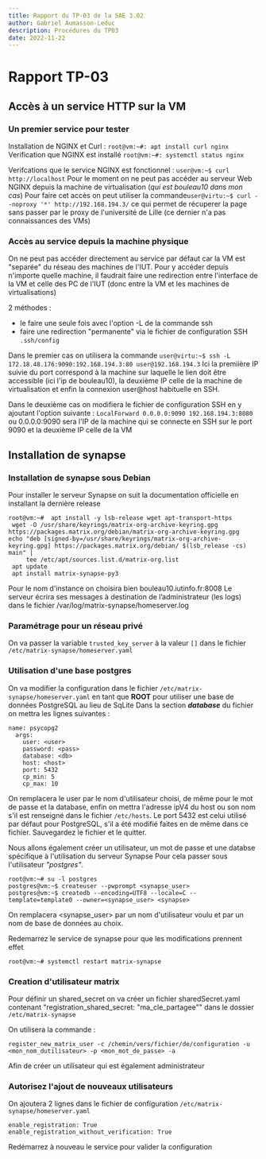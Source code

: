 ```yaml
---
title: Rapport du TP-03 de la SAE 3.02
author: Gabriel Aumasson-Leduc
description: Procédures du TP03
date: 2022-11-22
---
```


# Rapport TP-03

## Accès à un service HTTP sur la VM

### Un premier service pour tester
Installation de NGINX et Curl : ```root@vm:~#: apt install curl nginx```
Verification que NGINX est installé ```root@vm:~#: systemctl status nginx```

Verifcations que le service NGINX est fonctionnel : ```user@vm:~$ curl http://localhost```
Pour le moment on ne peut pas accéder au serveur Web NGINX depuis la machine de virtualisation (*qui est bouleau10 dans mon cas*)
Pour faire cet accès on peut utiliser la commande```user@virtu:~$ curl --noproxy '*' http://192.168.194.3/``` ce qui permet de récuperer la page sans passer par le proxy de l'université de Lille (ce dernier n'a pas connaissances des VMs)

### Accès au service depuis la machine physique
On ne peut pas accéder directement au service par défaut car la VM est "separée" du réseau des machines de l'IUT. Pour y accéder depuis n'importe quelle machine, il faudrait faire une redirection entre l'interface de la VM et celle des PC de l'IUT (donc entre la VM et les machines de virtualisations)

2 méthodes : 
- le faire une seule fois avec l'option -L de la commande ssh
- faire une redirection "permanente" via le fichier de configuration SSH ```.ssh/config```

Dans le premier cas on utilisera la commande ```user@virtu:~$ ssh -L 172.18.48.176:9090:192.168.194.3:80 user@192.168.194.3```
Ici la premiière IP suivie du port correspond à la machine sur laquelle le lien doit être accessible (ici l'ip de bouleau10), la deuxième IP celle de la machine de virtualisation et enfin la connexion user@host habituelle en SSH.

Dans le deuxième cas on modifiera le fichier de configuration SSH en y ajoutant l'option suivante : ```LocalForward 0.0.0.0:9090 192.168.194.3:8080``` ou 0.0.0.0:9090 sera l'IP de la machine qui se connecte en SSH sur le port 9090 et la deuxième IP celle de la VM
## Installation de synapse

### Installation de synapse sous Debian
Pour installer le serveur Synapse on suit la documentation officielle en installant la dernière release
```
root@vm:~#  apt install -y lsb-release wget apt-transport-https
 wget -O /usr/share/keyrings/matrix-org-archive-keyring.gpg https://packages.matrix.org/debian/matrix-org-archive-keyring.gpg
echo "deb [signed-by=/usr/share/keyrings/matrix-org-archive-keyring.gpg] https://packages.matrix.org/debian/ $(lsb_release -cs) main" |
     tee /etc/apt/sources.list.d/matrix-org.list
 apt update
 apt install matrix-synapse-py3 
``` 

Pour le nom d'instance on choisira bien bouleau10.iutinfo.fr:8008
Le serveur écrira ses messages à destination de l’administrateur (les logs) dans le fichier /var/log/matrix-synapse/homeserver.log

### Paramétrage pour un réseau privé
On va passer la variable ```trusted_key_server``` à la valeur ```[]``` dans le fichier ```/etc/matrix-synapse/homeserver.yaml```

### Utilisation d'une base postgres
On va modifier la configuration dans le fichier ```/etc/matrix-synapse/homeserver.yaml``` en tant que **ROOT** pour utiliser une base de données PostgreSQL au lieu de SqLite
Dans la section ***database*** du fichier on mettra les lignes suivantes : 
```
name: psycopg2
  args:
    user: <user>
    password: <pass>
    database: <db>
    host: <host>
    port: 5432
    cp_min: 5
    cp_max: 10
``` 
On remplacera le user par le nom d'utilisateur choisi, de même pour le mot de passe et la database, enfin on mettra l'adresse ipV4 du host ou son nom s'il est renseigné dans le fichier ```/etc/hosts```. Le port 5432 est celui utilisé par défaut pour PostgreSQL, s'il a été modifié faites en de même dans ce fichier. Sauvegardez le fichier et le quitter. 

Nous allons également créer un utilisateur, un mot de passe et une databse spécifique à l'utilisation du serveur Synapse
Pour cela passer sous l'utilisateur *"postgres"*. 
```
root@vm:~# su -l postgres
postgres@vm:~$ createuser --pwprompt <synapse_user>
postgres@vm:~$ createdb --encoding=UTF8 --locale=C --template=template0 --owner=<synapse_user> <synapse>
``` 
On remplacera <synapse_user> par un nom d'utilisateur voulu
et <synapse> par un nom de base de données au choix.

Redemarrez le service de synapse pour que les modifications prennent effet 
```
root@vm:~# systemctl restart matrix-synapse
```

### Creation d'utilisateur matrix

Pour définir un shared_secret on va créer un fichier sharedSecret.yaml contenant "registration_shared_secret: "ma_cle_partagee"" dans le dossier ```/etc/matrix-synapse```

On utilisera la commande : 
```
register_new_matrix_user -c /chemin/vers/fichier/de/configuration -u <mon_nom_dutilisateur> -p <mon_mot_de_passe> -a 
```
Afin de créer un utilisateur qui est également administrateur

### Autorisez l'ajout de nouveaux utilisateurs
On ajoutera 2 lignes dans le fichier de configuration 
```/etc/matrix-synapse/homeserver.yaml```
```
enable_registration: True
enable_registration_without_verification: True
```

Redémarrez à nouveau le service pour valider la configuration
